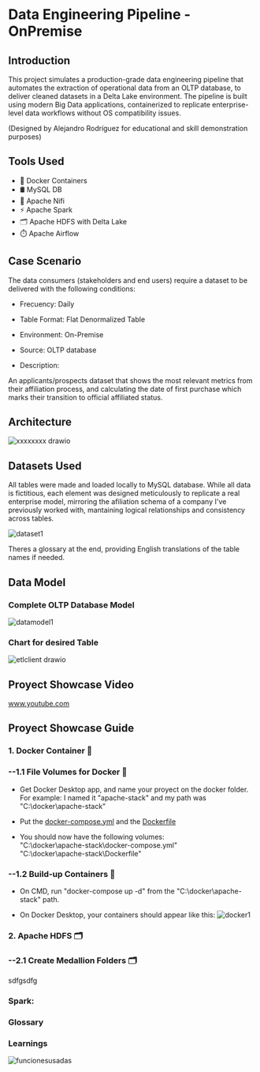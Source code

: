 # Data Engineering Pipeline - OnPremise
## Introduction

This project simulates a production-grade data engineering pipeline that automates the extraction of operational data from an OLTP database, to deliver cleaned datasets in a Delta Lake environment. The pipeline is built using modern Big Data applications, containerized to replicate enterprise-level data workflows without OS compatibility issues.

(Designed by Alejandro Rodríguez for educational and skill demonstration purposes)

## Tools Used
- 🐳 Docker Containers 
- 🛢️ MySQL DB
- 🔄 Apache Nifi
- ⚡ Apache Spark
- 🗂️ Apache HDFS with Delta Lake
- ⏱️ Apache Airflow

## Case Scenario
The data consumers (stakeholders and end users) require a dataset to be delivered with the following conditions:

- Frecuency: Daily
- Table Format: Flat Denormalized Table
- Environment: On-Premise
- Source: OLTP database

- Description:

An applicants/prospects dataset that shows the most relevant metrics from their affiliation process, and calculating the date of first purchase which marks their transition to official affiliated status.

## Architecture
![xxxxxxxx drawio](https://github.com/user-attachments/assets/19ef1dfd-c282-4aaf-a2f8-edfa7023d4f1)

## Datasets Used
All tables were made and loaded locally to MySQL database. While all data is fictitious, each element was designed meticulously to replicate a real enterprise model, mirroring the afiliation schema of a company I've previously worked with, mantaining logical relationships and consistency across tables.

![dataset1](https://github.com/user-attachments/assets/309bd941-b8a0-40a0-ac6c-243f393cd3e7)

Theres a glossary at the end, providing English translations of the table names if needed.

## Data Model
### Complete OLTP Database Model
![datamodel1](https://github.com/user-attachments/assets/cc53a22c-a9ae-44d2-9b59-fb38ac1bdeeb)

### Chart for desired Table
![etlclient drawio](https://github.com/user-attachments/assets/9ec63cda-8cea-4b85-8741-d7cc2f0cb402)

## Proyect Showcase Video
www.youtube.com 
## Proyect Showcase Guide 
### 1. Docker Container 🐳

### --1.1 File Volumes for Docker 🐳
- Get Docker Desktop app, and name your proyect on the docker folder. 
For example: I named it "apache-stack" and my path was "C:\docker\apache-stack"

- Put the [docker-compose.yml](https://raw.githubusercontent.com/arinrohega/DE01-Pipeline01-ApacheStack-DeltaLake/refs/heads/main/Docker%20Setup/docker-compose.yml) and the [Dockerfile](https://raw.githubusercontent.com/arinrohega/DE01-Pipeline01-ApacheStack-DeltaLake/refs/heads/main/Docker%20Setup/Dockerfile)
- You should now have the following volumes:  
"C:\docker\apache-stack\docker-compose.yml"  
"C:\docker\apache-stack\Dockerfile"

### --1.2 Build-up Containers 🐳

- On CMD, run "docker-compose up -d" from the "C:\docker\apache-stack" path.

- On Docker Desktop, your containers should appear like this:
![docker1](https://github.com/user-attachments/assets/392775c9-191b-4b5a-8eda-e26786b2bc0d)




### 2. Apache HDFS 🗂️

### --2.1 Create Medallion Folders 🗂️
sdfgsdfg

### Spark:

### Glossary

### Learnings

![funcionesusadas](https://github.com/user-attachments/assets/ff5af71f-5a19-4f68-8aad-a2940089bc55)

